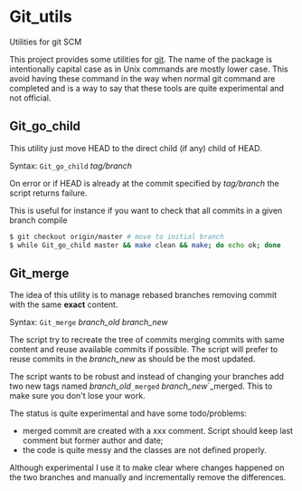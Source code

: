 # Git_utils
Utilities for git SCM

This project provides some utilities for [git](https://git-scm.com/).
The name of the package is intentionally capital case as in Unix commands
are mostly lower case. This avoid having these command in the way when
normal git command are completed and is a way to say that these tools
are quite experimental and not official.

## Git_go_child

This utility just move HEAD to the direct child (if any) child of HEAD.

Syntax: `Git_go_child` *tag/branch*

On error or if HEAD is already at the commit specified by *tag/branch* the script
returns failure.

This is useful for instance if you want to check that all commits in a given
branch compile

```bash
$ git checkout origin/master # move to initial branch
$ while Git_go_child master && make clean && make; do echo ok; done
```

## Git_merge

The idea of this utility is to manage rebased branches removing commit
with the same **exact** content.

Syntax: `Git_merge` *branch_old* *branch_new*

The script try to recreate the tree of commits merging commits with same
content and reuse available commits if possible. The script will prefer
to reuse commits in the *branch_new* as should be the most updated.

The script wants to be robust and instead of changing your branches add
two new tags named *branch_old*`_merged` *branch_new*`_merged. This to
make sure you don't lose your work.

The status is quite experimental and have some todo/problems:

* merged commit are created with a xxx comment. Script should keep
  last comment but former author and date;
* the code is quite messy and the classes are not defined properly.

Although experimental I use it to make clear where changes happened on
the two branches and manually and incrementally remove the differences.

